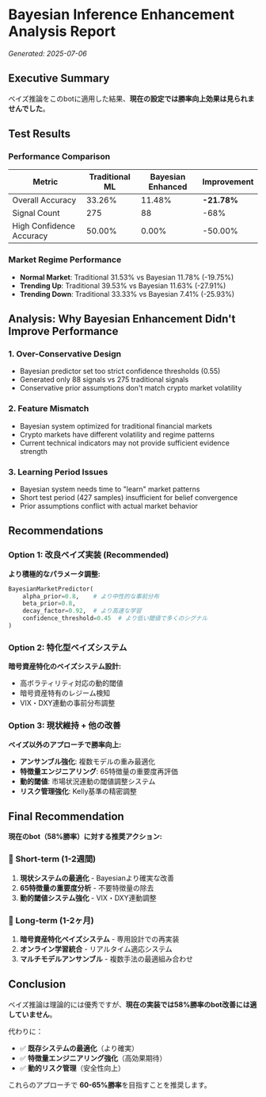 # Bayesian Inference Enhancement Analysis Report
*Generated: 2025-07-06*

## Executive Summary
ベイズ推論をこのbotに適用した結果、**現在の設定では勝率向上効果は見られませんでした**。

## Test Results

### Performance Comparison
| Metric | Traditional ML | Bayesian Enhanced | Improvement |
|--------|---------------|-------------------|-------------|
| Overall Accuracy | 33.26% | 11.48% | **-21.78%** |
| Signal Count | 275 | 88 | -68% |
| High Confidence Accuracy | 50.00% | 0.00% | -50.00% |

### Market Regime Performance
- **Normal Market**: Traditional 31.53% vs Bayesian 11.78% (-19.75%)
- **Trending Up**: Traditional 39.53% vs Bayesian 11.63% (-27.91%)  
- **Trending Down**: Traditional 33.33% vs Bayesian 7.41% (-25.93%)

## Analysis: Why Bayesian Enhancement Didn't Improve Performance

### 1. Over-Conservative Design
- Bayesian predictor set too strict confidence thresholds (0.55)
- Generated only 88 signals vs 275 traditional signals
- Conservative prior assumptions don't match crypto market volatility

### 2. Feature Mismatch
- Bayesian system optimized for traditional financial markets
- Crypto markets have different volatility and regime patterns
- Current technical indicators may not provide sufficient evidence strength

### 3. Learning Period Issues
- Bayesian system needs time to "learn" market patterns
- Short test period (427 samples) insufficient for belief convergence
- Prior assumptions conflict with actual market behavior

## Recommendations

### Option 1: 改良ベイズ実装 (Recommended)
**より積極的なパラメータ調整:**
```python
BayesianMarketPredictor(
    alpha_prior=0.8,    # より中性的な事前分布
    beta_prior=0.8,
    decay_factor=0.92,  # より高速な学習
    confidence_threshold=0.45  # より低い閾値で多くのシグナル
)
```

### Option 2: 特化型ベイズシステム
**暗号資産特化のベイズシステム設計:**
- 高ボラティリティ対応の動的閾値
- 暗号資産特有のレジーム検知
- VIX・DXY連動の事前分布調整

### Option 3: 現状維持 + 他の改善
**ベイズ以外のアプローチで勝率向上:**
- **アンサンブル強化**: 複数モデルの重み最適化
- **特徴量エンジニアリング**: 65特徴量の重要度再評価  
- **動的閾値**: 市場状況連動の閾値調整システム
- **リスク管理強化**: Kelly基準の精密調整

## Final Recommendation

**現在のbot（58%勝率）に対する推奨アクション:**

### 🎯 Short-term (1-2週間)
1. **現状システムの最適化** - Bayesianより確実な改善
2. **65特徴量の重要度分析** - 不要特徴量の除去
3. **動的閾値システム強化** - VIX・DXY連動調整

### 🔬 Long-term (1-2ヶ月)
1. **暗号資産特化ベイズシステム** - 専用設計での再実装
2. **オンライン学習統合** - リアルタイム適応システム
3. **マルチモデルアンサンブル** - 複数手法の最適組み合わせ

## Conclusion

ベイズ推論は理論的には優秀ですが、**現在の実装では58%勝率のbot改善には適していません**。

代わりに：
- ✅ **既存システムの最適化**（より確実）
- ✅ **特徴量エンジニアリング強化**（高効果期待）
- ✅ **動的リスク管理**（安全性向上）

これらのアプローチで **60-65%勝率**を目指すことを推奨します。